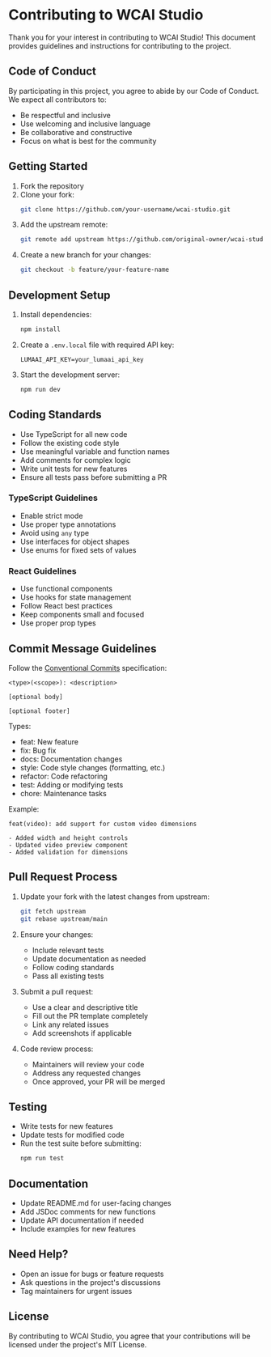 # Contributing to WCAI Studio

Thank you for your interest in contributing to WCAI Studio! This document provides guidelines and instructions for contributing to the project.

## Code of Conduct

By participating in this project, you agree to abide by our Code of Conduct. We expect all contributors to:
- Be respectful and inclusive
- Use welcoming and inclusive language
- Be collaborative and constructive
- Focus on what is best for the community

## Getting Started

1. Fork the repository
2. Clone your fork:
   ```bash
   git clone https://github.com/your-username/wcai-studio.git
   ```
3. Add the upstream remote:
   ```bash
   git remote add upstream https://github.com/original-owner/wcai-studio.git
   ```
4. Create a new branch for your changes:
   ```bash
   git checkout -b feature/your-feature-name
   ```

## Development Setup

1. Install dependencies:
   ```bash
   npm install
   ```

2. Create a `.env.local` file with required API key:
   ```env
   LUMAAI_API_KEY=your_lumaai_api_key
   ```

3. Start the development server:
   ```bash
   npm run dev
   ```

## Coding Standards

- Use TypeScript for all new code
- Follow the existing code style
- Use meaningful variable and function names
- Add comments for complex logic
- Write unit tests for new features
- Ensure all tests pass before submitting a PR

### TypeScript Guidelines

- Enable strict mode
- Use proper type annotations
- Avoid using `any` type
- Use interfaces for object shapes
- Use enums for fixed sets of values

### React Guidelines

- Use functional components
- Use hooks for state management
- Follow React best practices
- Keep components small and focused
- Use proper prop types

## Commit Message Guidelines

Follow the [Conventional Commits](https://www.conventionalcommits.org/) specification:

```
<type>(<scope>): <description>

[optional body]

[optional footer]
```

Types:
- feat: New feature
- fix: Bug fix
- docs: Documentation changes
- style: Code style changes (formatting, etc.)
- refactor: Code refactoring
- test: Adding or modifying tests
- chore: Maintenance tasks

Example:
```
feat(video): add support for custom video dimensions

- Added width and height controls
- Updated video preview component
- Added validation for dimensions
```

## Pull Request Process

1. Update your fork with the latest changes from upstream:
   ```bash
   git fetch upstream
   git rebase upstream/main
   ```

2. Ensure your changes:
   - Include relevant tests
   - Update documentation as needed
   - Follow coding standards
   - Pass all existing tests

3. Submit a pull request:
   - Use a clear and descriptive title
   - Fill out the PR template completely
   - Link any related issues
   - Add screenshots if applicable

4. Code review process:
   - Maintainers will review your code
   - Address any requested changes
   - Once approved, your PR will be merged

## Testing

- Write tests for new features
- Update tests for modified code
- Run the test suite before submitting:
  ```bash
  npm run test
  ```

## Documentation

- Update README.md for user-facing changes
- Add JSDoc comments for new functions
- Update API documentation if needed
- Include examples for new features

## Need Help?

- Open an issue for bugs or feature requests
- Ask questions in the project's discussions
- Tag maintainers for urgent issues

## License

By contributing to WCAI Studio, you agree that your contributions will be licensed under the project's MIT License.
